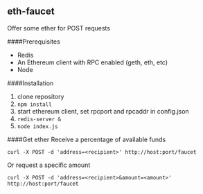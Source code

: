 ## eth-faucet
Offer some ether for POST requests

####Prerequisites

* Redis
* An Ethereum client with RPC enabled (geth, eth, etc)
* Node

####Installation
1. clone repository
2. `npm install`
3. start ethereum client, set rpcport and rpcaddr in config.json
4. `redis-server &`
5. `node index.js`

####Get ether
Receive a percentage of available funds

`curl -X POST -d 'address=<recipient>' http://host:port/faucet`

Or request a specific amount

`curl -X POST -d 'address=<recipient>&amount=<amount>' http://host:port/faucet`